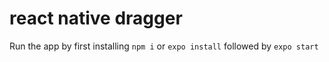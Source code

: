 # react native dragger
Run the app by first installing `npm i` or `expo install` followed by `expo start`

